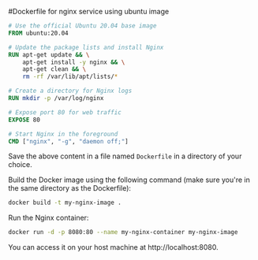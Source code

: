 #Dockerfile for nginx service using ubuntu image
```Dockerfile
# Use the official Ubuntu 20.04 base image
FROM ubuntu:20.04

# Update the package lists and install Nginx
RUN apt-get update && \
    apt-get install -y nginx && \
    apt-get clean && \
    rm -rf /var/lib/apt/lists/*

# Create a directory for Nginx logs
RUN mkdir -p /var/log/nginx

# Expose port 80 for web traffic
EXPOSE 80

# Start Nginx in the foreground
CMD ["nginx", "-g", "daemon off;"]
```

Save the above content in a file named `Dockerfile` in a directory of your choice.

Build the Docker image using the following command (make sure you're in the same directory as the Dockerfile):

```bash
docker build -t my-nginx-image .
```

Run the Nginx container:

```bash
docker run -d -p 8080:80 --name my-nginx-container my-nginx-image
```

You can access it on your host machine at http://localhost:8080.
